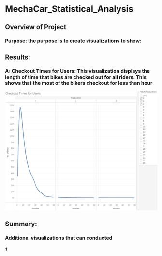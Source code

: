 # MechaCar_Statistical_Analysis

## Overview of Project

### Purpose: the purpose is to create visualizations to show:
###### 

## Results: 
### A: Checkout Times for Users: This visualization displays the length of time that bikes are checked out for all riders. This shows that the most of the bikers checkout for less than hour
![alt text](https://github.com/vd1310/NY_Bike_TripData_Analysis/blob/main/d1.PNG)


## Summary: 
#### 

### Additional visualizations that can conducted
##### 1

